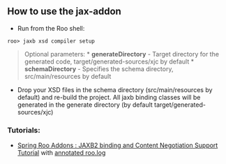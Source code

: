 ## How to use the jax-addon ##

  * Run from the Roo shell:
```
roo> jaxb xsd compiler setup
```
> Optional parameters:
    * **generateDirectory** -  Target directory for the generated code, target/generated-sources/xjc by default
    * **schemaDirectory**   -  Specifies the schema directory, src/main/resources by default
  * Drop your XSD files in the schema directory (src/main/resources by default) and re-build the project. All jaxb binding classes will be generated in the generate directory (by default target/generated-sources/xjc)

### Tutorials: ###
  * [Spring Roo Addons : JAXB2 binding and Content Negotiation Support Tutorial](http://tzolov.blogspot.com/2010/05/spring-roo-addons-jaxb2-binding-and.html) with [annotated roo.log](JaxbHttpContentNegotiationTutorialRooLog.md)